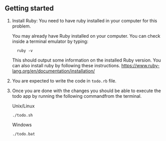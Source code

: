 
## Getting started

1. Install Ruby: You need to have ruby installed in your computer for this problem.

	You may already have Ruby installed on your computer. You can check inside a terminal emulator by typing:

	```
	  ruby -v
	```
	This should output some information on the installed Ruby version.
	You can also install ruby by following these instructions. https://www.ruby-lang.org/en/documentation/installation/

2. You are expected to write the code in `todo.rb` file.
3. Once you are done with the changes you should be able to execute the todo app by running the following commandfrom the terminal.

	Unix/Linux
	```
	./todo.sh
	```
	Windows
	```
	./todo.bat
	```
